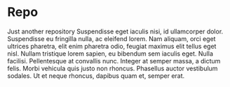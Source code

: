 # Repo
Just  another repository
Suspendisse eget iaculis nisi, id ullamcorper dolor. Suspendisse eu fringilla nulla, ac eleifend lorem. Nam aliquam, orci eget ultrices pharetra, elit enim pharetra odio, feugiat maximus elit tellus eget nisl. Nullam tristique lorem sapien, eu bibendum sem iaculis eget. Nulla facilisi. Pellentesque at convallis nunc. Integer at semper massa, a dictum felis. Morbi vehicula quis justo non rhoncus. Phasellus auctor vestibulum sodales. Ut et neque rhoncus, dapibus quam et, semper erat.
